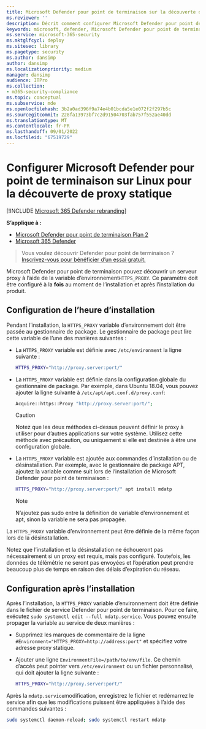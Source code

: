 ```yaml
---
title: Microsoft Defender pour point de terminaison sur la découverte de proxy statique Linux
ms.reviewer: ''
description: Décrit comment configurer Microsoft Defender pour point de terminaison sur Linux pour la découverte de proxy statique.
keywords: microsoft, defender, Microsoft Defender pour point de terminaison, linux, installation, proxy
ms.service: microsoft-365-security
ms.mktglfcycl: deploy
ms.sitesec: library
ms.pagetype: security
ms.author: dansimp
author: dansimp
ms.localizationpriority: medium
manager: dansimp
audience: ITPro
ms.collection:
- m365-security-compliance
ms.topic: conceptual
ms.subservice: mde
ms.openlocfilehash: 3b2a0ad396f9a74e4b01bcda5e1e072f2f297b5c
ms.sourcegitcommit: 228fa13973bf7c2d91504703fab757f552ae40dd
ms.translationtype: MT
ms.contentlocale: fr-FR
ms.lasthandoff: 09/01/2022
ms.locfileid: "67519729"
---
```

# <a name="configure-microsoft-defender-for-endpoint-on-linux-for-static-proxy-discovery"></a>Configurer Microsoft Defender pour point de terminaison sur Linux pour la découverte de proxy statique

[!INCLUDE [Microsoft 365 Defender rebranding](../../includes/microsoft-defender.md)]

**S’applique à :**
- [Microsoft Defender pour point de terminaison Plan 2](https://go.microsoft.com/fwlink/p/?linkid=2154037)
- [Microsoft 365 Defender](https://go.microsoft.com/fwlink/?linkid=2118804)

> Vous voulez découvrir Defender pour point de terminaison ? [Inscrivez-vous pour bénéficier d’un essai gratuit.](https://signup.microsoft.com/create-account/signup?products=7f379fee-c4f9-4278-b0a1-e4c8c2fcdf7e&ru=https://aka.ms/MDEp2OpenTrial?ocid=docs-wdatp-investigateip-abovefoldlink)

Microsoft Defender pour point de terminaison pouvez découvrir un serveur proxy à l’aide de la variable d’environnement`HTTPS_PROXY`. Ce paramètre doit être configuré à la **fois** au moment de l’installation et après l’installation du produit.

## <a name="installation-time-configuration"></a>Configuration de l’heure d’installation

Pendant l’installation, la `HTTPS_PROXY` variable d’environnement doit être passée au gestionnaire de package. Le gestionnaire de package peut lire cette variable de l’une des manières suivantes :

- La `HTTPS_PROXY` variable est définie avec `/etc/environment` la ligne suivante :

  ```bash
  HTTPS_PROXY="http://proxy.server:port/"
  ```

- La `HTTPS_PROXY` variable est définie dans la configuration globale du gestionnaire de package. Par exemple, dans Ubuntu 18.04, vous pouvez ajouter la ligne suivante à `/etc/apt/apt.conf.d/proxy.conf`:

  ```bash
  Acquire::https::Proxy "http://proxy.server:port/";
  ```

  > [!CAUTION]
  > Notez que les deux méthodes ci-dessus peuvent définir le proxy à utiliser pour d’autres applications sur votre système. Utilisez cette méthode avec précaution, ou uniquement si elle est destinée à être une configuration globale.

- La `HTTPS_PROXY` variable est ajoutée aux commandes d’installation ou de désinstallation. Par exemple, avec le gestionnaire de package APT, ajoutez la variable comme suit lors de l’installation de Microsoft Defender pour point de terminaison :

  ```bash
  HTTPS_PROXY="http://proxy.server:port/" apt install mdatp
  ```

  > [!NOTE]
  > N’ajoutez pas sudo entre la définition de variable d’environnement et apt, sinon la variable ne sera pas propagée.

La `HTTPS_PROXY` variable d’environnement peut être définie de la même façon lors de la désinstallation.

Notez que l’installation et la désinstallation ne échoueront pas nécessairement si un proxy est requis, mais pas configuré. Toutefois, les données de télémétrie ne seront pas envoyées et l’opération peut prendre beaucoup plus de temps en raison des délais d’expiration du réseau.

## <a name="post-installation-configuration"></a>Configuration après l’installation

Après l’installation, la `HTTPS_PROXY` variable d’environnement doit être définie dans le fichier de service Defender pour point de terminaison. Pour ce faire, exécutez `sudo systemctl edit --full mdatp.service`.
Vous pouvez ensuite propager la variable au service de deux manières :

- Supprimez les marques de commentaire de la ligne `#Environment="HTTPS_PROXY=http://address:port"` et spécifiez votre adresse proxy statique.

- Ajouter une ligne `EnvironmentFile=/path/to/env/file`. Ce chemin d’accès peut pointer vers `/etc/environment` ou un fichier personnalisé, qui doit ajouter la ligne suivante :

  ```bash
  HTTPS_PROXY="http://proxy.server:port/"
  ```

Après la `mdatp.service`modification, enregistrez le fichier et redémarrez le service afin que les modifications puissent être appliquées à l’aide des commandes suivantes :

```bash
sudo systemctl daemon-reload; sudo systemctl restart mdatp
```
